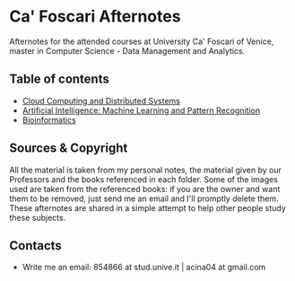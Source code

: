 # Ca' Foscari Afternotes 
Afternotes for the attended courses at University Ca' Foscari of Venice, master in Computer Science - Data Management and Analytics.


## Table of contents
* [Cloud Computing and Distributed Systems](./Cloud_Computing_and_Distributed_Systems/cloud_computing_afternotes.pdf)
* [Artificial Intelligence: Machine Learning and Pattern Recognition](./ArtificialIntelligence/AI_afternotes.pdf)
* [Bioinformatics](./Bioinformatics/BIO_afternotes.pdf)


## Sources & Copyright
All the material is taken from my personal notes, the material given by our Professors and the books referenced in each folder. Some of the images used are taken from the referenced books: if you are the owner and want them to be removed, just send me an email and I'll promptly delete them. These afternotes are shared in a simple attempt to help other people study these subjects.


## Contacts
* Write me an email: 854866 at stud.unive.it  | acina04 at gmail.com

